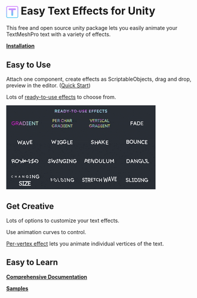 <h1>
    <img src="Editor/Icons/TextEffect.png" alt="Icon" width="32" style="vertical-align: middle;"> 
    Easy Text Effects for Unity
</h1>

This free and open source unity package lets you easily animate your TextMeshPro text with a variety of effects. 

[**Installation**](Documentation/Documentation.md#installation)

## Easy to Use

Attach one component, create effects as ScriptableObjects, drag and drop, preview in the editor. ([Quick Start](Documentation/Documentation.md#quick-start))

Lots of [ready-to-use effects](Documentation/Samples.md) to choose from.

<img src="Documentation/Images/ready.gif" alt="Text Effect" width="400">

## Get Creative

Lots of options to customize your text effects.

Use animation curves to control. 

[Per-vertex effect](Documentation/Documentation.md#per-vertex) lets you animate individual vertices of the text.


## Easy to Learn

[**Comprehensive Documentation**](Documentation/Documentation.md)

[**Samples**](Documentation/Samples.md)


